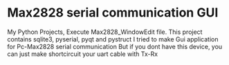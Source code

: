 # Max2828 serial communication GUI
My Python Projects,
Execute Max2828_WindowEdit file.
This project contains sqlite3, pyserial, pyqt and pystruct
I tried to make Gui application for Pc-Max2828 serial communication
But if you dont have this device, you can just make shortcircuit your uart cable with Tx-Rx
